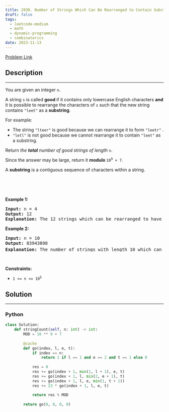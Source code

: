 ```yaml
---
title: 2930. Number of Strings Which Can Be Rearranged to Contain Substring
draft: false
tags: 
  - leetcode-medium
  - math
  - dynamic-programming
  - combinatorics
date: 2023-11-13
---
```


[Problem Link](https://leetcode.com/problems/number-of-strings-which-can-be-rearranged-to-contain-substring/)

## Description

---
<p>You are given an integer <code>n</code>.</p>

<p>A string <code>s</code> is called <strong>good </strong>if it contains only lowercase English characters <strong>and</strong> it is possible to rearrange the characters of <code>s</code> such that the new string contains <code>&quot;leet&quot;</code> as a <strong>substring</strong>.</p>

<p>For example:</p>

<ul>
	<li>The string <code>&quot;lteer&quot;</code> is good because we can rearrange it to form <code>&quot;leetr&quot;</code> .</li>
	<li><code>&quot;letl&quot;</code> is not good because we cannot rearrange it to contain <code>&quot;leet&quot;</code> as a substring.</li>
</ul>

<p>Return <em>the <strong>total</strong> number of good strings of length </em><code>n</code>.</p>

<p>Since the answer may be large, return it <strong>modulo </strong><code>10<sup>9</sup> + 7</code>.</p>

<p>A <strong>substring</strong> is a contiguous sequence of characters within a string.</p>

<div class="notranslate" style="all: initial;">&nbsp;</div>

<p>&nbsp;</p>
<p><strong class="example">Example 1:</strong></p>

<pre>
<strong>Input:</strong> n = 4
<strong>Output:</strong> 12
<strong>Explanation:</strong> The 12 strings which can be rearranged to have &quot;leet&quot; as a substring are: &quot;eelt&quot;, &quot;eetl&quot;, &quot;elet&quot;, &quot;elte&quot;, &quot;etel&quot;, &quot;etle&quot;, &quot;leet&quot;, &quot;lete&quot;, &quot;ltee&quot;, &quot;teel&quot;, &quot;tele&quot;, and &quot;tlee&quot;.
</pre>

<p><strong class="example">Example 2:</strong></p>

<pre>
<strong>Input:</strong> n = 10
<strong>Output:</strong> 83943898
<strong>Explanation:</strong> The number of strings with length 10 which can be rearranged to have &quot;leet&quot; as a substring is 526083947580. Hence the answer is 526083947580 % (10<sup>9</sup> + 7) = 83943898.
</pre>

<p>&nbsp;</p>
<p><strong>Constraints:</strong></p>

<ul>
	<li><code>1 &lt;= n &lt;= 10<sup>5</sup></code></li>
</ul>


## Solution

---
### Python
``` py title='number-of-strings-which-can-be-rearranged-to-contain-substring'
class Solution:
    def stringCount(self, n: int) -> int:
        MOD = 10 ** 9 + 7
        
        @cache
        def go(index, l, e, t):
            if index == n:
                return 1 if l == 1 and e == 2 and t == 1 else 0
            
            res = 0
            res += go(index + 1, min(1, l + 1), e, t)
            res += go(index + 1, l, min(2, e + 1), t)
            res += go(index + 1, l, e, min(1, t + 1))
            res += 23 * go(index + 1, l, e, t)
            
            return res % MOD
        
        return go(0, 0, 0, 0)
```

